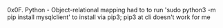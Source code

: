 0x0F. Python - Object-relational mapping
had to to run 'sudo python3 -m pip install mysqlclient' to install via pip3; pip3 at cli doesn't work for me
